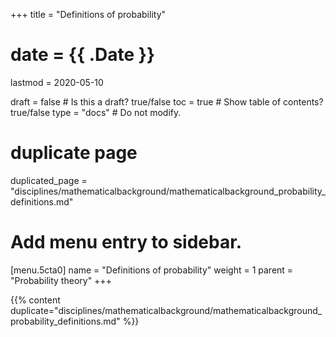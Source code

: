 +++
title = "Definitions of probability"

# date = {{ .Date }}
lastmod = 2020-05-10

draft = false  # Is this a draft? true/false
toc = true  # Show table of contents? true/false
type = "docs"  # Do not modify.

# duplicate page
duplicated_page = "disciplines/mathematicalbackground/mathematicalbackground_probability_definitions.md"

# Add menu entry to sidebar.
[menu.5cta0]
name = "Definitions of probability"
weight = 1
parent = "Probability theory"
+++

{{% content duplicate="disciplines/mathematicalbackground/mathematicalbackground_probability_definitions.md" %}}
